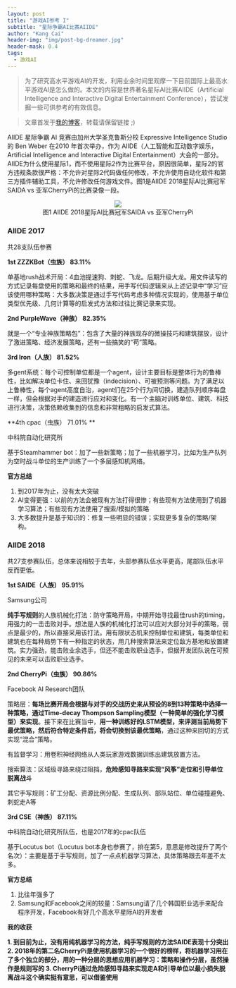 ```yaml
---
layout: post
title: "游戏AI参考 I"
subtitle: "星际争霸AI比赛AIIDE"
author: "Kang Cai"
header-img: "img/post-bg-dreamer.jpg"
header-mask: 0.4
tags:
  - 游戏AI
---
```


> 为了研究高水平游戏AI的开发，利用业余时间里观摩一下目前国际上最高水平游戏AI是怎么做的。本文的内容是世界著名星际AI比赛AIIDE（Artificial Intelligence and Interactive Digital Entertainment Conference），尝试发掘一些可供参考的有效信息。

> 文章首发于[我的博客](https://kangcai.github.io/)，转载请保留链接 ;)

AIIDE 星际争霸 AI 竞赛由加州大学圣克鲁斯分校 Expressive Intelligence Studio的 Ben Weber 在2010 年首次举办，作为 AIIDE（人工智能和互动数字娱乐，Artificial Intelligence and Interactive Digital Entertainment）大会的一部分。AIIDE为什么使用星际1，而不使用星际2作为比赛平台，原因很简单，星际2的官方违规条款很严格：不允许对星际2代码做任何修改，不允许使用自动化软件和第三方插件辅助工具，不允许修改任何游戏文件。图1是AIIDE 2018星际AI比赛冠军SAIDA vs 亚军CherryPi的比赛录像一段。

<div align=center>
<img src="https://kangcai.github.io/img/in-post/post-ml/SC SAIDA vs CherryPi.jpg"/>
</div>
<center>图1 AIIDE 2018星际AI比赛冠军SAIDA vs 亚军CherryPi</center>

### AIIDE 2017

共28支队伍参赛

**1st ZZZKBot（虫族） 83.11%**

单基地rush战术开局：4血池提速狗、刺蛇、飞龙。后期升级大龙。用文件读写的方式记录每盘使用的策略和最终的结果，用手写代码逻辑来从上述记录中“学习”应该使用哪种策略：大多数决策是通过手写代码考虑多种情况实现的，使用基于单位类型优先级、几何计算等的启发式方法和过往比赛记录来实现。

**2nd PurpleWave（神族） 82.35%**

就是一个“专业神族策略包”：包含了大量的神族现存的微操技巧和建筑摆放，设计了激进策略、经济发展策略，还有一些搞笑的“苟”策略。

**3rd Iron（人族） 81.52%**

多gent系统：每个可控制单位都是一个agent，设计主要目标是整体行为的鲁棒性，比如解决单位卡住、来回犹豫（indecision）、可被预测等问题。为了满足以上鲁棒性，每个agent高度自治，agent们在25个行为间切换，建造队列顺序每盘一样，但会根据对手的建造进行应对和变化。有一个主脑对训练单位、建筑、科技进行决策，决策依赖收集到的信息和非常粗略的启发式算法。

**4th cpac（虫族） 71.01% **

中科院自动化研究所

基于Steamhammer bot：加了一些新策略；加了一些机器学习，比如为生产队列为空时战斗单位的生产训练了一个多层感知机网络。

**官方总结**

1. 到2017年为止，没有太大突破
2. AI变得更强：以前的方法会被现有方法打得很惨；有些现有方法使用到了机器学习算法；有些现有方法使用了搜索/模拟的策略
3. 大多数提升是基于知识的：修复一些明显的错误；实现更多复杂的策略/架构。


### AIIDE 2018

共27支参赛队伍，总体来说相较于去年，头部参赛队伍水平更高，尾部队伍水平反而更低。

**1st SAIDE（人族） 95.91%**

Samsung公司

**纯手写规则**的人族机械化打法：防守策略开局，中期开始寻找最佳rush的timing，用强力的一击击败对手。想法是人族的机械化打法可以应对大部分对手的策略，弱点是最少的，所以直接采用该打法。用有限状态机来控制单位和建筑，每类单位和建筑也在每种局势下有一种指定的状态，用几种搜索算法来定位敌方基地和放置建筑。实力强劲，能击败业余选手，但还不能击败职业选手，但据开发团队说在可预见的未来可以击败职业选手。

**2nd CherryPi（虫族） 90.86%**

Facebook AI Research团队

策略层：**每场比赛开局会根据与对手的交战历史来从预设的8到13种策略中选择一种策略，通过Time-decay Thompson Sampling模型（一种简单的强化学习模型）来实现**。接下来在比赛当中，**用一种训练好的LSTM模型，来评测当前局势下最优策略，然后符合特定条件后，将会切换到该最优策略**，通过这种来回切的方式实现“混合”策略。

有监督学习：用卷积神经网络从人类玩家游戏数据训练出建筑放置方法。

搜索算法：区域级寻路来绕过阻挡，**危险感知寻路来实现“风筝”走位和引导单位脱离战斗**

其它手写规则：矿工分配、资源比例分配、生成队列、部队站位、单位碰撞避免、刺蛇走A等

**3rd CSE（神族） 87.11%**

中科院自动化研究所队伍，也是2017年的cpac队伍

基于Locutus bot（Locutus bot本身也参赛了，排在第5，意思是修改提升了两个名次）：主要是基于手写规则，加了一点点机器学习算法，具体策略跟去年差不太多。

**官方总结**

1. 比往年强多了
2. Samsung和Facebook之间的较量：Samsung请了几个韩国职业选手来配合程序开发，Facebook有好几个高水平星际AI的开发者

**我的收获**

**1. 到目前为止，没有用纯机器学习的方法，纯手写规则的方法SAIDE表现十分突出
2. 2018年的第二名CherryPi是使用机器学习的一个很好的榜样，将机器学习用在了多个独立的部分，用的一种分层的思想应用机器学习：策略和操作分层，虽然操作是规则写的
3. CherryPi通过危险感知寻路来实现走A和引导单位以最小损失脱离战斗这个确实挺有意思，可以借鉴使用**